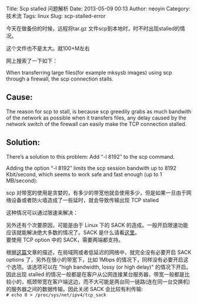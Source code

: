 Title: Scp stalled 问题解析
Date: 2013-05-09 00:13
Author: neoyin
Category: 技术流
Tags: linux
Slug: scp-stalled-error

今天在做备份的时候，远程将tar.gz
文件scp到本地时，时不时出现stalled的情况。

这个文件也不是太大。就100+M左右

网上搜索了一下如下：

When transferring large files(for example mksysb images) using scp
through a firewall, the scp connection stalls.

Cause:
------

The reason for scp to stall, is because scp greedily grabs as much
bandwith of the network as possible when it transfers files, any delay
caused by the network switch of the firewall can easily make the TCP
connection stalled.

Solution:
---------

There’s a solution to this problem: Add “-l 8192″ to the scp command.

Adding the option “-l 8192″ limits the scp session bandwith up to 8192
Kbit/second, which seems to work safe and fast enough (up to 1
MB/second):

scp
对带宽的使用是贪婪的，有多少的带宽他就会使用多少，但是如果一旦由于网络设备或者防火墙造成了一些延时，就会导致传输出现
TCP stalled

这种情况可以通过限速来解决：

另外还有个次要原因，可能是由于 Linux 下的 SACK
的造成。一般开启限速功能应该就能解决绝大多数的情况了。SACK
是什么请看[这里](http://packetlife.net/blog/2010/jun/17/tcp-selective-acknowledgments-sack/)。  
要使用 TCP option 中的 SACK，需要两端都支持。

根据[这篇](http://serverfault.com/questions/10955/when-to-turn-tcp-sack-off)文章的描述，在局域网或者低延迟的网络中，就完全没有必要开启
SACK options 了，另外在很小的带宽下，比如 1Mbps
的情况下，同样没有必要开启这个选项。该选项可以在 "high bandwidth, lossy
(or high delay)" 的情况下开启。因此出现 stalled
的情况一般都是在客户从公网连接某台服务器，带宽一般都是比较小的，瓶颈带宽在客户端这边，而不大可能是两台同一链路(连在同一台交换机)的服务器之间的数据传输。因此关闭
SACK 会比较有利传输:  
`# echo 0 > /proc/sys/net/ipv4/tcp_sack`
